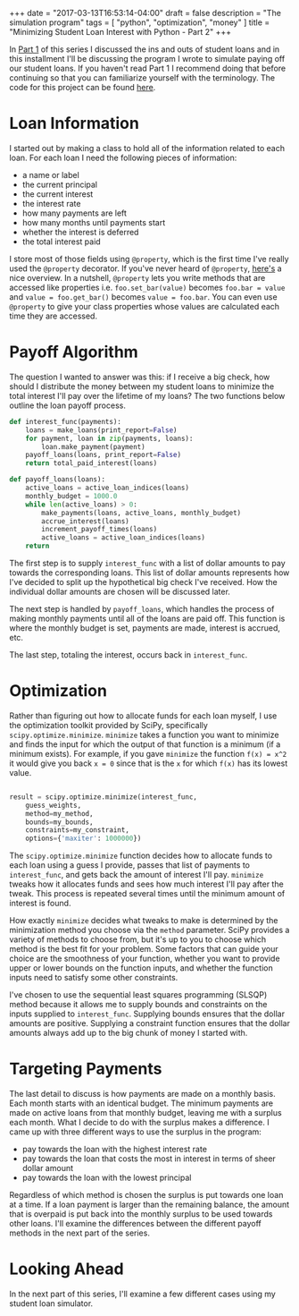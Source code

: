 +++
date = "2017-03-13T16:53:14-04:00"
draft = false
description = "The simulation program"
tags = [
    "python",
    "optimization",
    "money"
]
title = "Minimizing Student Loan Interest with Python - Part 2"
+++

In [Part 1][student-loans-part-1] of this series I discussed the ins and outs of student loans and in this installment I'll be discussing the program I wrote to simulate paying off our student loans. If you haven't read Part 1 I recommend doing that before continuing so that you can familiarize yourself with the terminology. The code for this project can be found [here][code].

# Loan Information
I started out by making a class to hold all of the information related to each loan. For each loan I need the following pieces of information:

- a name or label
- the current principal
- the current interest
- the interest rate
- how many payments are left
- how many months until payments start
- whether the interest is deferred
- the total interest paid  
  

I store most of those fields using `@property`, which is the first time I've really used the `@property` decorator. If you've never heard of `@property`, [here's][property-post] a nice overview. In a nutshell, `@property` lets you write methods that are accessed like properties i.e. `foo.set_bar(value)` becomes `foo.bar = value` and `value = foo.get_bar()` becomes `value = foo.bar`. You can even use `@property` to give your class properties whose values are calculated each time they are accessed.

# Payoff Algorithm
The question I wanted to answer was this: if I receive a big check, how should I distribute the money between my student loans to minimize the total interest I'll pay over the lifetime of my loans? The two functions below outline the loan payoff process.

```python
def interest_func(payments):
    loans = make_loans(print_report=False)
    for payment, loan in zip(payments, loans):
        loan.make_payment(payment)
    payoff_loans(loans, print_report=False)
    return total_paid_interest(loans)

def payoff_loans(loans):
    active_loans = active_loan_indices(loans)
    monthly_budget = 1000.0
    while len(active_loans) > 0:
        make_payments(loans, active_loans, monthly_budget)
        accrue_interest(loans)
        increment_payoff_times(loans)
        active_loans = active_loan_indices(loans)
    return
```

The first step is to supply `interest_func` with a list of dollar amounts to pay towards the corresponding loans. This list of dollar amounts represents how I've decided to split up the hypothetical big check I've received. How the individual dollar amounts are chosen will be discussed later. 

The next step is handled by `payoff_loans`, which handles the process of making monthly payments until all of the loans are paid off. This function is where the monthly budget is set, payments are made, interest is accrued, etc.

The last step, totaling the interest, occurs back in `interest_func`. 

# Optimization
Rather than figuring out how to allocate funds for each loan myself, I use the optimization toolkit provided by SciPy, specifically `scipy.optimize.minimize`. `minimize` takes a function you want to minimize and finds the input for which the output of that function is a minimum (if a minimum exists). For example, if you gave `minimize` the function `f(x) = x^2` it would give you back `x = 0` since that is the `x` for which `f(x)` has its lowest value.

```python

result = scipy.optimize.minimize(interest_func, 
    guess_weights, 
    method=my_method, 
    bounds=my_bounds, 
    constraints=my_constraint,
    options={'maxiter': 1000000})
```

The `scipy.optimize.minimize` function decides how to allocate funds to each loan using a guess I provide, passes that list of payments to `interest_func`, and gets back the amount of interest I'll pay. `minimize` tweaks how it allocates funds and sees how much interest I'll pay after the tweak. This process is repeated several times until the minimum amount of interest is found. 

How exactly `minimize` decides what tweaks to make is determined by the minimization method you choose via the `method` parameter. SciPy provides a variety of methods to choose from, but it's up to you to choose which method is the best fit for your problem. Some factors that can guide your choice are the smoothness of your function, whether you want to provide upper or lower bounds on the function inputs, and whether the function inputs need to satisfy some other constraints.

I've chosen to use the sequential least squares programming (SLSQP) method because it allows me to supply bounds and constraints on the inputs supplied to `interest_func`. Supplying bounds ensures that the dollar amounts are positive. Supplying a constraint function ensures that the dollar amounts always add up to the big chunk of money I started with.

# Targeting Payments
The last detail to discuss is how payments are made on a monthly basis. Each month starts with an identical budget. The minimum payments are made on active loans from that monthly budget, leaving me with a surplus each month. What I decide to do with the surplus makes a difference. I came up with three different ways to use the surplus in the program:

- pay towards the loan with the highest interest rate
- pay towards the loan that costs the most in interest in terms of sheer dollar amount
- pay towards the loan with the lowest principal  
  

Regardless of which method is chosen the surplus is put towards one loan at a time. If a loan payment is larger than the remaining balance, the amount that is overpaid is put back into the monthly surplus to be used towards other loans. I'll examine the differences between the different payoff methods in the next part of the series.

# Looking Ahead
In the next part of this series, I'll examine a few different cases using my student loan simulator.

[student-loans-part-1]: /posts/student-loan-simulator-part-1/
[code]: www.google.com
[property-post]: http://stackabuse.com/python-properties/
